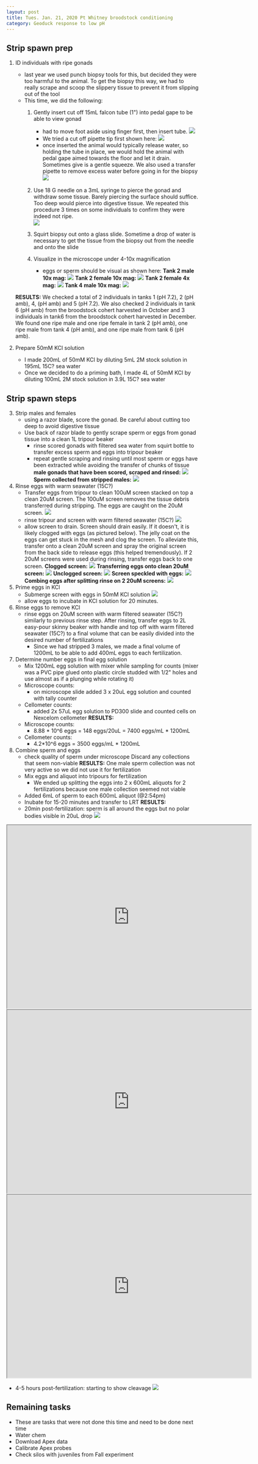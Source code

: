```yaml
---
layout: post
title: Tues. Jan. 21, 2020 Pt Whitney broodstock conditioning
category: Geoduck response to low pH 
---
```


## Strip spawn prep

1. ID individuals with ripe gonads
	- last year we used punch biopsy tools for this, but decided they were too harmful to the animal. To get the biopsy this way, we had to really scrape and scoop the slippery tissue to prevent it from slipping out of the tool
	- This time, we did the following:
		1. Gently insert cut off 15mL falcon tube (1") into pedal gape to be able to view gonad
			-  had to move foot aside using finger first, then insert tube. 
		[![](https://drive.google.com/uc?export=view&id=1o_4bPBj2SJ8-qBSfApBmgJHwT-fBV0T9)](https://drive.google.com/file/d/1o_4bPBj2SJ8-qBSfApBmgJHwT-fBV0T9/view?usp=sharing)
			-  We tried a cut off pipette tip first shown here:
			[![](https://drive.google.com/uc?export=view&id=1pix6VYj70Pb63yig_ZPc02FUJbwiuguM)](https://drive.google.com/file/d/1pix6VYj70Pb63yig_ZPc02FUJbwiuguM/view?usp=sharing)			
			-  once inserted the animal would typically release water, so holding the tube in place, we would hold the animal with pedal gape aimed towards the floor and let it drain. Sometimes give is a gentle squeeze. We also used a transfer pipette to remove excess water before going in for the biopsy
			[![](https://drive.google.com/uc?export=view&id=173u5TOk1-TqglXGFBg1-RH_m7mFRL9iv)](https://drive.google.com/file/d/173u5TOk1-TqglXGFBg1-RH_m7mFRL9iv/view?usp=sharing)
		2.  Use 18 G needle on a 3mL syringe to pierce the gonad and withdraw some tissue. Barely piercing the surface should suffice. Too deep would pierce into digestive tissue. We repeated this procedure 3 times on some individuals to confirm they were indeed not ripe.  
		[![](https://drive.google.com/uc?export=view&id=1KyURdM7csloGoJoPJpJ4a3HJTxcSFJBH)](https://drive.google.com/file/d/1KyURdM7csloGoJoPJpJ4a3HJTxcSFJBH/view?usp=sharing)
		
		3. Squirt biopsy out onto a glass slide. Sometime a drop of water is necessary to get the tissue from the biopsy out from the needle and onto the slide
		4. Visualize in the microscope under 4-10x magnification
			- eggs or sperm should be visual as shown here:
		**Tank 2 male 10x mag:** [![](https://drive.google.com/uc?export=view&id=1Dc6Bfj-wTNlyY9oaqwEsKirFQgps2lhK)](https://drive.google.com/file/d/1Dc6Bfj-wTNlyY9oaqwEsKirFQgps2lhK/view?usp=sharing)
		**Tank 2 female 10x mag:** [![](https://drive.google.com/uc?export=view&id=1L6R81u7dQTYNtsOzQxmY_Xz2crc1-opF)](https://drive.google.com/file/d/1L6R81u7dQTYNtsOzQxmY_Xz2crc1-opF/view?usp=sharing)
		**Tank 2 female 4x mag:** [![](https://drive.google.com/uc?export=view&id=1bttomsB6GeTyWoMOIVBeuHix3LNx5RfT)](https://drive.google.com/file/d/1bttomsB6GeTyWoMOIVBeuHix3LNx5RfT/view?usp=sharing)
		**Tank 4 male 10x mag:** [![](https://drive.google.com/uc?export=view&id=1Vu6gIrNytQwD9djHphSJ7yMGSVSFER0o)](https://drive.google.com/file/d/1Vu6gIrNytQwD9djHphSJ7yMGSVSFER0o/view?usp=sharing)
		
	**RESULTS:**
	We checked a total of 2 individuals in tanks 1 (pH 7.2), 2 (pH amb), 4, (pH amb) and 5 (pH 7.2). We also checked 2 individuals in tank 6 (pH amb) from the broodstock cohert harvested in October and 3 individuals in tank6 from the broodstock cohert harvested in December. We found one ripe male and one ripe female in tank 2 (pH amb), one ripe male from tank 4 (pH amb), and one ripe male from tank 6 (pH amb).

2. Prepare 50mM KCl solution
	- I made 200mL of 50mM KCl by diluting 5mL 2M stock solution in 195mL 15C? sea water 
	- Once we decided to do a priming bath, I made 4L of 50mM KCl by diluting 100mL 2M stock solution in 3.9L 15C? sea water 

## Strip spawn steps
3. Strip males and females
	- using a razor blade, score the gonad. Be careful about cutting too deep to avoid digestive tissue
	- Use back of razor blade to gently scrape sperm or eggs from gonad tissue into a clean 1L tripour beaker 
		- rinse scored gonads with filtered sea water from squirt bottle to transfer excess sperm and eggs into tripour beaker
		- repeat gentle scraping and rinsing until most sperm or eggs have been extracted while avoiding the transfer of chunks of tissue
	**male gonads that have been scored, scraped and rinsed:**
	[![](https://drive.google.com/uc?export=view&id=1Csz2-VcW27PNmsJ5rAlZ9DlyKYKZsI2i)](https://drive.google.com/file/d/1Csz2-VcW27PNmsJ5rAlZ9DlyKYKZsI2i/view?usp=sharing) 
	**Sperm collected from stripped males:**
	[![](https://drive.google.com/uc?export=view&id=1wLzjRtzUbH51T9XsjdWx62HCraM5giOz)](https://drive.google.com/file/d/1wLzjRtzUbH51T9XsjdWx62HCraM5giOz/view?usp=sharing)
4. Rinse eggs with warm seawater (15C?)
	- Transfer eggs from tripour to clean 100uM screen stacked on top a clean 20uM screen. The 100uM screen removes the tissue debris transferred during stripping. The eggs are caught on the 20uM screen.
	[![](https://drive.google.com/uc?export=view&id=1ekFfqNVgG7-TsGDIcvG2UZdiDRXkuVKy)](https://drive.google.com/file/d/1ekFfqNVgG7-TsGDIcvG2UZdiDRXkuVKy/view?usp=sharing)
	- rinse tripour and screen with warm filtered seawater (15C?)
	[![](https://drive.google.com/uc?export=view&id=1_zs5w4cPJVq-nVNExv1yiO2GzkoyIGh5)](https://drive.google.com/file/d/1_zs5w4cPJVq-nVNExv1yiO2GzkoyIGh5/view?usp=sharing)
	- allow screen to drain. Screen should drain easily. If it doesn't, it is likely clogged with eggs (as pictured below). The jelly coat on the eggs can get stuck in the mesh and clog the screen. To alleviate this, transfer onto a clean 20uM screen and spray the original screen from the back side to release eggs (this helped tremendously). If 2 20uM screens were used during rinsing, transfer eggs back to one screen. 
	**Clogged screen:** [![](https://drive.google.com/uc?export=view&id=187dpVaR62Zqdcc2FdGIY5bskJBJVc8BU)](https://drive.google.com/file/d/187dpVaR62Zqdcc2FdGIY5bskJBJVc8BU/view?usp=sharing)
	**Transferring eggs onto clean 20uM screen:**
	[![](https://drive.google.com/uc?export=view&id=1qz2CTkp06RA78V2c3rIwfziQe4-jZ1C4)](https://drive.google.com/file/d/1qz2CTkp06RA78V2c3rIwfziQe4-jZ1C4/view?usp=sharing)
	**Unclogged screen:**
	[![](https://drive.google.com/uc?export=view&id=1FrLFSCdWjEP9mQeBssuFn7Khx039KFGX)](https://drive.google.com/file/d/1FrLFSCdWjEP9mQeBssuFn7Khx039KFGX/view?usp=sharing)
	**Screen speckled with eggs:**
	[![](https://drive.google.com/uc?export=view&id=1pM7h95sRTxV7YVol_e2q3-vmsEHXf4f3)](https://drive.google.com/file/d/1pM7h95sRTxV7YVol_e2q3-vmsEHXf4f3/view?usp=sharing)
	**Combing eggs after splitting rinse on 2 20uM screens:**
	[![](https://drive.google.com/uc?export=view&id=1YWaW24D8_HmJA2qmf1NUCvP6JgWN6EMr)](https://drive.google.com/file/d/1YWaW24D8_HmJA2qmf1NUCvP6JgWN6EMr/view?usp=sharing)
5. Prime eggs in KCl
	- Submerge screen with eggs in 50mM KCl solution
	[![](https://drive.google.com/uc?export=view&id=1sTkdd89Rctx4cxm0EZqB1ABWFjtFfypr)](https://drive.google.com/file/d/1sTkdd89Rctx4cxm0EZqB1ABWFjtFfypr/view?usp=sharing)
	- allow eggs to incubate in KCl solution for 20 minutes. 
6. Rinse eggs to remove KCl
	- rinse eggs on 20uM screen with warm filtered seawater (15C?) similarly to previous rinse step. After rinsing, transfer eggs to 2L easy-pour skinny beaker with handle and top off with warm filtered seawater (15C?) to a final volume that can be easily divided into the desired number of fertilizations 
		- Since we had stripped 3 males, we made a final volume of 1200mL to be able to add 400mL eggs to each fertilization.
7. Determine number eggs in final egg solution
	- Mix 1200mL egg solution with mixer while sampling for counts (mixer was a PVC pipe glued onto plastic circle studded with 1/2" holes and use almost as if a plunging while rotating it) 
	- Microscope counts:
		- on microscope slide added 3 x 20uL egg solution and counted with tally counter
	- Cellometer counts:
		- added 2x 57uL egg solution to PD300 slide and counted cells on Nexcelom cellometer
	**RESULTS:**
	- Microscope counts:
		- 8.88 * 10^6 eggs = 148 eggs/20uL = 7400 eggs/mL * 1200mL	
	- Cellometer counts:
		- 4.2*10^6 eggs = 3500 eggs/mL * 1200mL  
8. Combine sperm and eggs
	- check quality of sperm under microscope Discard any collections that seem non-viable
	**RESULTS:** One male sperm collection was not very active so we did not use it for fertilization
	- Mix eggs and aliquot into tripours for fertilization
		- We ended up splitting the eggs into 2 x 600mL aliquots for 2 fertilizations because one male collection seemed not viable
	- Added 6mL of sperm to each 600mL aliquot (@2:54pm)
	- Inubate for 15-20 minutes and transfer to LRT
	**RESULTS:** 
	- 20min post-fertilization: sperm is all around the eggs but no polar bodies visible in 20uL drop [![](https://drive.google.com/uc?export=view&id=1mafmUN75wsXTl9P0fKxy3y703tGvvzag)](https://drive.google.com/file/d/1mafmUN75wsXTl9P0fKxy3y703tGvvzag/view?usp=sharing)
	
<iframe src="https://drive.google.com/file/d/1DCK9-DiuRrIvwll5ji4thBNhIldt8H1g/preview" width="640" height="480"></iframe>
	
<iframe src="https://drive.google.com/file/d/1_mFqbYkkx9hCEzWuqIm7uMbQOvy9g4tF/preview" width="640" height="480"></iframe>

<iframe src="https://drive.google.com/file/d/1oyf7y20vOjqw_wGTPjzdubJe8jkOWNIS/preview" width="640" height="480"></iframe>

- 4-5 hours post-fertilization: starting to show cleavage [![](https://drive.google.com/uc?export=view&id=1y73_ofsgCAE-6SJSdliW8pAfsAhvKT_K)](https://drive.google.com/file/d/1y73_ofsgCAE-6SJSdliW8pAfsAhvKT_K/view?usp=sharing)

## Remaining tasks
- These are tasks that were not done this time and need to be done next time
- Water chem 
- Download Apex data 
- Calibrate Apex probes
- Check silos with juveniles from Fall experiment
